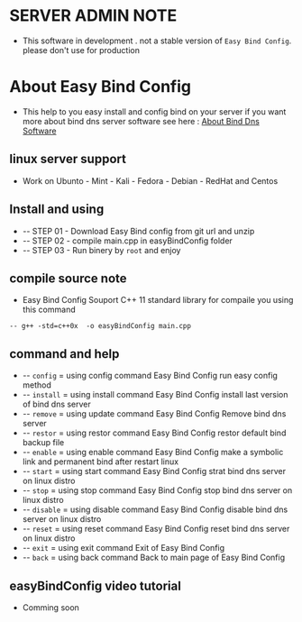 # SERVER ADMIN NOTE
 - This software in development . not a stable version of `Easy Bind Config`. please don't use for production

# About Easy Bind Config
 - This help to you easy install and config bind on your server if you want more about bind dns server software see here : [About Bind Dns Software](https://www.isc.org/downloads/bind/)

## linux server support 
 - Work on Ubunto - Mint - Kali - Fedora - Debian - RedHat and Centos

## Install and using 
 * -- STEP 01 - Download Easy Bind config from git url and unzip
 * -- STEP 02 - compile main.cpp in easyBindConfig folder
 * -- STEP 03 - Run binery by `root` and enjoy 

## compile source note 
 - Easy Bind Config Souport C++ 11 standard library for compaile you using this command 
 	
 ```
 -- g++ -std=c++0x  -o easyBindConfig main.cpp
 ```

## command and help
 * -- `config`   = using config   command Easy Bind Config run easy config method
 * -- `install`  = using install  command Easy Bind Config install last version of bind dns server 
 * -- `remove`   = using update   command Easy Bind Config Remove  bind dns server
 * -- `restor`   = using restor   command Easy Bind Config restor  default bind backup file 
 * -- `enable`   = using enable   command Easy Bind Config make a symbolic link and permanent bind after restart linux
 * -- `start`    = using start    command Easy Bind Config strat bind dns server on linux distro
 * -- `stop`     = using stop     command Easy Bind Config stop bind dns server on linux distro
 * -- `disable`  = using disable  command Easy Bind Config disable bind dns server on linux distro
 * -- `reset`    = using reset    command Easy Bind Config reset bind dns server on linux distro
 * -- `exit`     = using exit     command Exit of Easy Bind Config 
 * -- `back`     = using back     command Back to main page of Easy Bind Config 



## easyBindConfig video tutorial 
- Comming soon